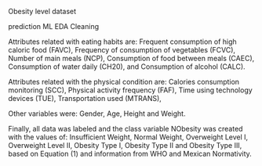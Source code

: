 Obesity level dataset

prediction ML EDA Cleaning

Attributes related with eating habits are:
Frequent consumption of high caloric food (FAVC),
Frequency of consumption of vegetables (FCVC),
Number of main meals (NCP),
Consumption of food between meals (CAEC),
Consumption of water daily (CH20),
and Consumption of alcohol (CALC).

Attributes related with the physical condition are:
Calories consumption monitoring (SCC),
Physical activity frequency (FAF),
Time using technology devices (TUE),
Transportation used (MTRANS),

Other variables were:
Gender, Age, Height and Weight.

Finally, all data was labeled and the class variable NObesity was created with the values of: Insufficient Weight, Normal Weight, Overweight Level I,
Overweight Level II, Obesity Type I, Obesity Type II and Obesity Type III, based on Equation (1) and information from WHO and Mexican Normativity.
